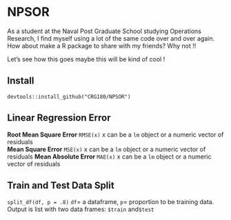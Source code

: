 # NPSOR

As a student at the Naval Post Graduate School studying Operations Research, I find myself using a lot of the same code over and over again. How about make a R package to share with my friends? Why not !!

Let’s see how this goes maybe this will be kind of cool !

## Install

`devtools::install_github("CRG180/NPSOR")`

## Linear Regression Error

**Root Mean Square Error** `RMSE(x)` x can be a `lm` object or a numeric vector of residuals   
**Mean Square Error** `MSE(x)` x can be a `lm` object or a numeric vector of residuals
**Mean Absolute Error** `MAE(x)` x can be a `lm` object or a numeric vector of residuals

## Train and Test Data Split 
`split_df(df, p = .8)` `df`= a dataframe, `p`= proportion to be training data. Output is list with two data frames: `$train` and`$test`  
